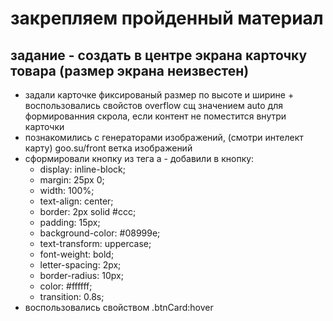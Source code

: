 # закрепляем пройденный материал
## задание - создать в центре экрана карточку товара (размер экрана неизвестен)

- задали карточке фиксированый размер по высоте и ширине + воспользовались свойстов overflow сщ значением auto для формированния скрола, если контент не поместится внутри карточки
- познакомились с генераторами изображений, (смотри интелект карту) goo.su/front ветка изображений
- сформировали кнопку из тега a - добавили в кнопку:
  -  display: inline-block;
  - margin: 25px 0;
  - width: 100%;
  - text-align: center;
  - border: 2px solid #ccc;
  - padding: 15px;
  - background-color: #08999e;
  -  text-transform: uppercase;
  - font-weight: bold;
  - letter-spacing: 2px;
  - border-radius: 10px;
  - color: #ffffff;
  - transition: 0.8s;
- воспользовались свойством .btnCard:hover
